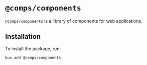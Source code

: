 # `@comps/components`

`@comps/components` is a library of components for web applications.

## Installation

To install the package, run:

```bash
bun add @comps/components
```
